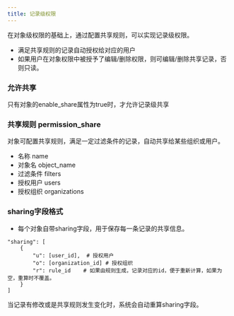 ```yaml
---
title: 记录级权限
---
```


在对象级权限的基础上，通过配置共享规则，可以实现记录级权限。
- 满足共享规则的记录自动授权给对应的用户
- 如果用户在对象权限中被授予了编辑/删除权限，则可编辑/删除共享记录，否则只读。

### 允许共享
只有对象的enable_share属性为true时，才允许记录级共享

### 共享规则 permission_share
对象可配置共享规则，满足一定过滤条件的记录，自动共享给某些组织或用户。
- 名称 name
- 对象名 object_name
- 过滤条件 filters
- 授权用户 users
- 授权组织 organizations

### sharing字段格式
- 每个对象自带sharing字段，用于保存每一条记录的共享信息。
```
"sharing": [
	{
		"u": [user_id],  # 授权用户
		"o": [organization_id] # 授权组织
		"r": rule_id    # 如果由规则生成，记录对应的id，便于重新计算，如果为空，重算时不覆盖。
	}
]
```
当记录有修改或是共享规则发生变化时，系统会自动重算sharing字段。
